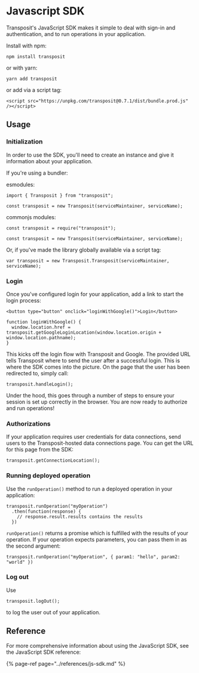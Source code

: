 # Javascript SDK

Transposit's JavaScript SDK makes it simple to deal with sign-in and authentication, and to run operations in your application.

Install with npm:

```text
npm install transposit
```

or with yarn:

```text
yarn add transposit
```

or add via a script tag:

```markup
<script src="https://unpkg.com/transposit@0.7.1/dist/bundle.prod.js" /></script>
```

## Usage

### Initialization

In order to use the SDK, you'll need to create an instance and give it information about your application.

If you're using a bundler:

esmodules:

```text
import { Transposit } from "transposit";

const transposit = new Transposit(serviceMaintainer, serviceName);
```

commonjs modules:

```text
const transposit = require("transposit");

const transposit = new Transposit(serviceMaintainer, serviceName);
```

Or, if you've made the library globally available via a script tag:

```text
var transposit = new Transposit.Transposit(serviceMaintainer, serviceName);
```

### Login

Once you've configured login for your application, add a link to start the login process:

```text
<button type="button" onclick="loginWithGoogle()">Login</button>

function loginWithGoogle() {
  window.location.href = transposit.getGoogleLoginLocation(window.location.origin + window.location.pathname);
}
```

This kicks off the login flow with Transposit and Google. The provided URL tells Transposit where to send the user after a successful login. This is where the SDK comes into the picture. On the page that the user has been redirected to, simply call:

```text
transposit.handleLogin();
```

Under the hood, this goes through a number of steps to ensure your session is set up correctly in the browser. You are now ready to authorize and run operations!

### Authorizations

If your application requires user credentials for data connections, send users to the Transposit-hosted data connections page. You can get the URL for this page from the SDK:

```text
transposit.getConnectionLocation();
```

### Running deployed operation

Use the `runOperation()` method to run a deployed operation in your application:

```text
transposit.runOperation("myOperation")
  .then(function(response) {
    // response.result.results contains the results
  })
```

`runOperation()` returns a promise which is fulfilled with the results of your operation. If your operation expects parameters, you can pass them in as the second argument:

```text
transposit.runOperation("myOperation", { param1: "hello", param2: "world" })
```

### Log out

Use

```text
transposit.logOut();
```

to log the user out of your application.

## Reference

For more comprehensive information about using the JavaScript SDK, see the JavaScript SDK reference:

{% page-ref page="../references/js-sdk.md" %}

